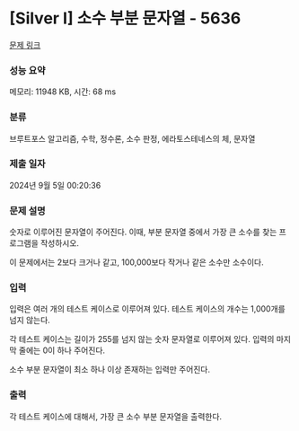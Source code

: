 # [Silver I] 소수 부분 문자열 - 5636 

[문제 링크](https://www.acmicpc.net/problem/5636) 

### 성능 요약

메모리: 11948 KB, 시간: 68 ms

### 분류

브루트포스 알고리즘, 수학, 정수론, 소수 판정, 에라토스테네스의 체, 문자열

### 제출 일자

2024년 9월 5일 00:20:36

### 문제 설명

<p>숫자로 이루어진 문자열이 주어진다. 이때, 부분 문자열 중에서 가장 큰 소수를 찾는 프로그램을 작성하시오.</p>

<p>이 문제에서는 2보다 크거나 같고, 100,000보다 작거나 같은 소수만 소수이다.</p>

### 입력 

 <p>입력은 여러 개의 테스트 케이스로 이루어져 있다. 테스트 케이스의 개수는 1,000개를 넘지 않는다.</p>

<p>각 테스트 케이스는 길이가 255를 넘지 않는 숫자 문자열로 이루어져 있다. 입력의 마지막 줄에는 0이 하나 주어진다.</p>

<p>소수 부분 문자열이 최소 하나 이상 존재하는 입력만 주어진다.</p>

### 출력 

 <p>각 테스트 케이스에 대해서, 가장 큰 소수 부분 문자열을 출력한다. </p>

